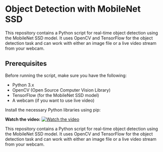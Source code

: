 # Object Detection with MobileNet SSD

This repository contains a Python script for real-time object detection using the MobileNet SSD model. It uses OpenCV and TensorFlow for the object detection task and can work with either an image file or a live video stream from your webcam.

## Prerequisites

Before running the script, make sure you have the following:

- Python 3.x
- OpenCV (Open Source Computer Vision Library)
- TensorFlow (for the MobileNet SSD model)
- A webcam (if you want to use live video)

Install the necessary Python libraries using pip:

**Watch the video:** [![Watch the video](https://drive.google.com/drive/u/0/my-drive)](https://drive.google.com/drive/u/0/my-drive)

This repository contains a Python script for real-time object detection using the MobileNet SSD model. It uses OpenCV and TensorFlow for the object detection task and can work with either an image file or a live video stream from your webcam.
